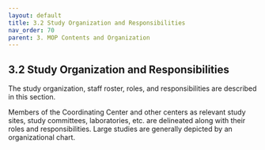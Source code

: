 ```yaml
---
layout: default
title: 3.2 Study Organization and Responsibilities
nav_order: 70
parent: 3. MOP Contents and Organization
---
```


## 3.2 Study Organization and Responsibilities

The study organization, staff roster, roles, and responsibilities are
described in this section.

Members of the Coordinating Center and other centers as relevant study
sites, study committees, laboratories, etc. are delineated along with
their roles and responsibilities. Large studies are generally depicted
by an organizational chart.

